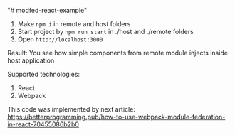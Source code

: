 "# modfed-react-example" 
1. Make `npm i` in remote and host folders
2. Start project by `npm run start` in ./host and ./remote folders
3. Open `http://localhost:3000`

Result:
You see how simple components from remote module injects inside host application

Supported technologies:
1. React
2. Webpack

This code was implemented by next article:
https://betterprogramming.pub/how-to-use-webpack-module-federation-in-react-70455086b2b0
